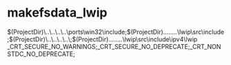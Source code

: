 # makefsdata_lwip

$(ProjectDir)\..\..\..\..\ports\win32\include;$(ProjectDir)\..\..\..\..\lwip\src\include;$(ProjectDir)\..\..\..\..\;$(ProjectDir)\..\..\..\..\lwip\src\include\ipv4\lwip  
_CRT_SECURE_NO_WARNINGS;_CRT_SECURE_NO_DEPRECATE;_CRT_NONSTDC_NO_DEPRECATE;  